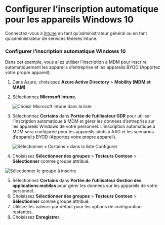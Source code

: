 # Configurer l’inscription automatique pour les appareils Windows 10



Connectez-vous à [Intune](https://aka.ms/intuneportal) en tant qu’administrateur général ou en tant qu’administrateur de services fédérés Intune.

### Configurer l’inscription automatique Windows 10 <a id="set-up-windows-10-automatic-enrollment"></a>

Dans cet exemple, vous allez utiliser l’inscription à MDM pour inscrire automatiquement les appareils d’entreprise et les appareils BYOD \(Apportez votre propre appareil\). 

1.  Dans Azure, choisissez **Azure Active Directory** &gt; **Mobility \(MDM et MAM\)**
2. Sélectionnez **Microsoft Intune**.

   ![Choisir Microsoft Intune dans la liste](https://docs.microsoft.com/fr-fr/intune/media/quickstart-setup-auto-enrollment/quickstart-setup-auto-enrollment-03.png)

3. Sélectionnez **Certains** dans **Portée de l’utilisateur GDR** pour utiliser l’inscription automatique à MDM et gérer les données d’entreprise sur les appareils Windows de votre personnel. L’inscription automatique à MDM sera configurée pour les appareils joints à AAD et les scénarios d’appareils BYOD \(Apportez votre propre appareil\).

   ![S&#xE9;lectionner &#xAB;&#xA0;Certains&#xA0;&#xBB; dans la liste Configurer](https://docs.microsoft.com/fr-fr/intune/media/quickstart-setup-auto-enrollment/quickstart-setup-auto-enrollment-04.png)

4.  Choisissez **Sélectionner des groupes** &gt; **Testeurs Contoso** &gt; **Sélectionner** comme groupe attribué.

   ![S&#xE9;lectionner le groupe &#xE0; inscrire](https://docs.microsoft.com/fr-fr/intune/media/quickstart-setup-auto-enrollment/quickstart-setup-auto-enrollment-05.png)

5. Sélectionnez **Certains** dans **Portée de l’utilisateur Gestion des applications mobiles** pour gérer les données sur les appareils de votre personnel.
6.  Choisissez **Sélectionner des groupes** &gt; **Testeurs Contoso** &gt; **Sélectionner** comme groupe attribué.
7. Utilisez les valeurs par défaut pour les options de configuration restantes.
8. Choisissez **Enregistrer**.

